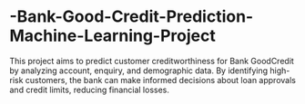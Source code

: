 # -Bank-Good-Credit-Prediction-Machine-Learning-Project
This project aims to predict customer creditworthiness for Bank GoodCredit by analyzing account, enquiry, and demographic data. By identifying high-risk customers, the bank can make informed decisions about loan approvals and credit limits, reducing financial losses.
